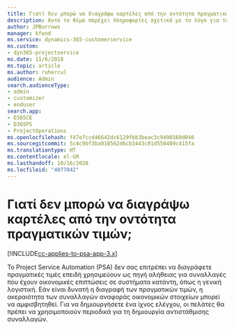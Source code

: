 ```yaml
---
title: Γιατί δεν μπορώ να διαγράψω καρτέλες από την οντότητα πραγματικών τιμών;
description: Αυτό το θέμα παρέχει πληροφορίες σχετικά με το λόγο για τον οποίο δεν είναι δυνατή η διαγραφή καρτελών από την οντότητα πραγματικών τιμών.
author: JPBurrows
manager: kfend
ms.service: dynamics-365-customerservice
ms.custom:
- dyn365-projectservice
ms.date: 11/6/2018
ms.topic: article
ms.author: ruhercul
audience: Admin
search.audienceType:
- admin
- customizer
- enduser
search.app:
- D365CE
- D365PS
- ProjectOperations
ms.openlocfilehash: f47e7ccd46642dc6129fbb3beac3c9490160d046
ms.sourcegitcommit: 5c4c9bf3ba018562d6cb3443c01d550489c415fa
ms.translationtype: HT
ms.contentlocale: el-GR
ms.lasthandoff: 10/16/2020
ms.locfileid: "4077042"
---
```

# <a name="why-cant-i-delete-records-from-the-actuals-entity"></a>Γιατί δεν μπορώ να διαγράψω καρτέλες από την οντότητα πραγματικών τιμών;

[!INCLUDE[cc-applies-to-psa-app-3.x](../includes/cc-applies-to-psa-app-3x.md)]

Το Project Service Automation (PSA) δεν σας επιτρέπει να διαγράφετε πραγματικές τιμές επειδή χρησιμεύουν ως πηγή αλήθειας για συναλλαγές που έχουν οικονομικές επιπτώσεις σε συστήματα κατάντη, όπως η γενική λογιστική. Εάν είναι δυνατή η διαγραφή των πραγματικών τιμών, η ακεραιότητα των συναλλαγών αναφοράς οικονομικών στοιχείων μπορεί να αμφισβητηθεί. Για να δημιουργήσετε ένα ίχνος ελέγχου, οι πελάτες θα πρέπει να χρησιμοποιούν περιοδικά για τη δημιουργία αντιστάθμισης συναλλαγών.

